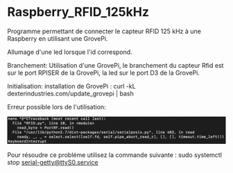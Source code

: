 # Raspberry_RFID_125kHz
Programme permettant de connecter le capteur RFID 125 kHz à une Raspberry en utilisant une GrovePi.  

Allumage d'une led lorsque l'id correspond.

Branchement:
Utilisation d'une GrovePi, le branchement du capteur Rfid est sur le port RPISER de la GrovePi, la led sur le port D3 de la GrovePi.

Initialisation:
installation de GrovePi : curl -kL dexterindustries.com/update_grovepi | bash

Erreur possible lors de l'utilisation:

![alt text](https://github.com/ThomasCappe/Raspberry_RFID_125kHz/blob/9f252e324406910a58d6b7846abd2699ed609ae1/image_error1.jpg?raw=true)

Pour résoudre ce probléme utilisez la commande suivante : sudo systemctl stop serial-getty@ttyS0.service
